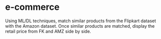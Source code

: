 # e-commerce
Using ML/DL techniques, match similar products from the Flipkart dataset with the Amazon dataset. Once similar products are matched, display the retail price from FK and AMZ side by side. 
